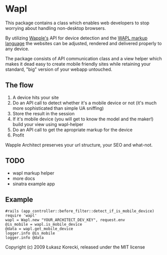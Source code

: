# Wapl

This package contains a class which enables web developers to stop worrying about handling non-desktop browsers.

By utilizing [Wapple's](http://wapple.net) API for device detection and the [WAPL markup language](http://wapl.info) the websites can be adjusted, rendered and delivered properly to any device.

The package consists of API communication class and a view helper which makes it dead easy to create mobile friendly sites while retaining your standard, "big" version of your webapp untouched.


## The flow
1. A device hits your site
1. Do an API call to detect whether it's a mobile device or not (it's much more sophisticated than simple UA sniffing)
1. Store the result in the session
1. If it's mobile device (you will get to know the model and the maker!) build your view using wapl-helper
1. Do an API call to get the apropriate markup for the device
1. Profit

Wapple Architect preserves your url structure, your SEO and what-not.

## TODO

- wapl markup helper
- more docs
- sinatra example app

## Example


    #rails (app_controller::before_filter::detect_if_is_mobile_device)
    require 'wapl'
    wapl = Wapl.new "YOUR_ARCHITECT_DEV_KEY", request.env
    @is_mobile = wapl.is_mobile_device 
    @data = wapl.get_mobile_device 
    logger.info @is_mobile
    logger.info @data


Copyright (c) 2009 Łukasz Korecki, released under the MIT license
